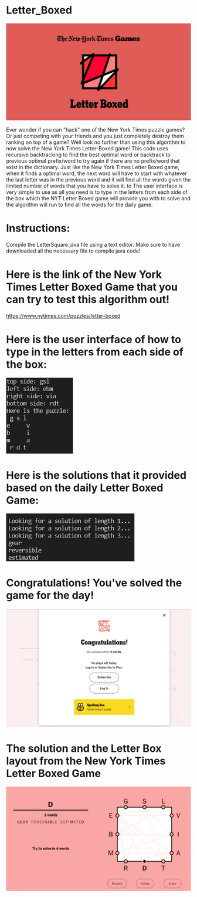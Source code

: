 # Letter_Boxed
![Description of the image](img/NYT.png)

Ever wonder if you can "hack" one of the New York Times puzzle games? Or just competing with your friends and you just completely destroy them ranking on top of a game? Well look no further than using this algorithm to now solve the New York Times Letter-Boxed game! This code uses recursive backtracking to find the best optimal word or backtrack to previous optimal prefix/word to try again if there are no prefix/word that exist in the dictionary. Just like the New York Times Letter Boxed game, when it finds a optimal word, the next word will have to start with whatever the last letter was in the previous word and it will find all the words given the limited number of words that you have to solve it. to The user interface is very simple to use as all you need is to type in the letters from each side of the box which the NYT Letter Boxed game will provide you with to solve and the algorithm will run to find all the words for the daily game.

# Instructions: 
Compile the LetterSquare.java file using a text editor. Make sure to have downloaded all the necessary file to compile java code!

# Here is the link of the New York Times Letter Boxed Game that you can try to test this algorithm out!

https://www.nytimes.com/puzzles/letter-boxed

# Here is the user interface of how to type in the letters from each side of the box:
![Description of the image](img/letterbox.png)
# Here is the solutions that it provided based on the daily Letter Boxed Game:
![Description of the image](img/solutions.png)

# Congratulations! You've solved the game for the day!
![Description of the image](img/solved.png)

# The solution and the Letter Box layout from the New York Times Letter Boxed Game
![Description of the image](img/solved1.png)
